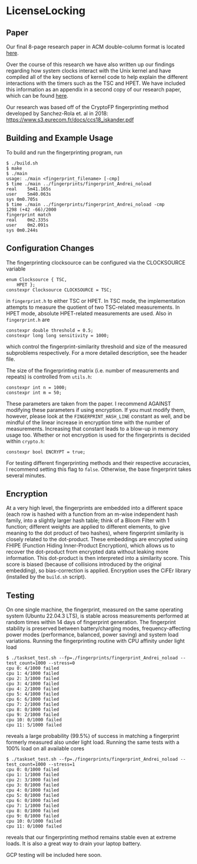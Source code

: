 # LicenseLocking

## Paper

Our final 8-page research paper in ACM double-column format is located [here](LicenseLocking.pdf).

Over the course of this research we have also written up  our findings regarding how system clocks interact with the Unix kernel and have compiled all of the key sections of kernel code to help explain the different interactions with the timers such as the TSC and HPET.  We have included this information as an appendix in a second copy of our research paper, which can be found [here](LicenseLocking_with_appendix.pdf).

Our research was based off of the CryptoFP fingerprinting method developed by Sanchez-Rola et. al in 2018: https://www.s3.eurecom.fr/docs/ccs18_iskander.pdf

## Building and Example Usage
To build and run the fingerprinting program, run
```
$ ./build.sh
$ make
$ ./main
usage: ./main <fingerprint_filename> [-cmp]
$ time ./main ../fingerprints/fingerprint_Andrei_noload
real	5m41.165s
user	5m40.063s
sys	0m0.705s
$ time ./main ../fingerprints/fingerprint_Andrei_noload -cmp
1298 (+42 -66)/2000
fingerprint match
real	0m2.335s
user	0m2.091s
sys	0m0.244s
```

## Configuration Changes
The fingerprinting clocksource can be configured via the CLOCKSOURCE variable
```
enum Clocksource { TSC,
    HPET };
constexpr Clocksource CLOCKSOURCE = TSC;
```
in `fingerprint.h` to either TSC or HPET. In TSC mode, the implementation attempts to measure the quotient of two TSC-related measurements. In HPET mode, absolute HPET-related measurements are used.
Also in `fingerprint.h` are
```
constexpr double threshold = 0.5;
constexpr long long sensitivity = 1000;
```
which control the fingerprint-similarity threshold and size of the measured subproblems respectively. For a more detailed description, see the header file.

The size of the fingerprinting matrix (i.e. number of measurements and repeats) is controlled from `utils.h`:
```
constexpr int n = 1000;
constexpr int m = 50;
```
These parameters are taken from the paper. I recommend AGAINST modifying these parameters if using encryption. If you must modify them, however, please look at the `FINGERPRINT_HASH_LINE` constant as well, and be mindful of the linear increase in encryption time with the number of measurements. Increasing that constant leads to a blow-up in memory usage too. Whether or not encryption is used for the fingerprints is decided within `crypto.h`:
```
constexpr bool ENCRYPT = true;
```
For testing different fingerprinting methods and their respective accuracies, I recommend setting this flag to `false`. Otherwise, the base fingerprint takes several minutes.

## Encryption

At a very high level, the fingerprints are embedded into a different space (each row is hashed with a function from an m-wise independent hash family, into a slightly larger hash table; think of a Bloom Filter with 1 function; different weights are applied to different elements, to give meaning to the dot product of two hashes), where fingerprint similarity is closely related to the dot-product. These embeddings are encrypted using FHIPE (Function Hiding Inner-Product Encryption), which allows us to recover the dot-product from encrypted data without leaking more information. This dot-product is then interpreted into a similarity score. This score is biased (because of collisions introduced by the original embedding), so bias-correction is applied. Encryption uses the CiFEr library (installed by the `build.sh` script).

## Testing

On one single machine, the fingerprint, measured on the same operating system (Ubuntu 22.04.3 LTS), is stable
across measurements performed at random times within 14 days of fingerprint generation. The fingerprint stability 
is preserved between battery/charging modes, frequency-affecting power modes (performance, balanced, power saving)
and system load variations. Running the fingerprinting routine with CPU affinity under light load
```
$ ./taskset_test.sh --fp=./fingerprints/fingerprint_Andrei_noload --test_count=1000 --stress=0
cpu 0: 4/1000 failed
cpu 1: 4/1000 failed
cpu 2: 3/1000 failed
cpu 3: 4/1000 failed
cpu 4: 2/1000 failed
cpu 5: 4/1000 failed
cpu 6: 6/1000 failed
cpu 7: 2/1000 failed
cpu 8: 0/1000 failed
cpu 9: 2/1000 failed
cpu 10: 0/1000 failed
cpu 11: 5/1000 failed
```
reveals a large probability (99.5%) of success in matching a fingerprint formerly measured also under light load. 
Running the same tests with a 100% load on all available cores
```
$ ./taskset_test.sh --fp=./fingerprints/fingerprint_Andrei_noload --test_count=1000 --stress=1
cpu 0: 0/1000 failed
cpu 1: 1/1000 failed
cpu 2: 3/1000 failed
cpu 3: 0/1000 failed
cpu 4: 0/1000 failed
cpu 5: 0/1000 failed
cpu 6: 0/1000 failed
cpu 7: 1/1000 failed
cpu 8: 0/1000 failed
cpu 9: 0/1000 failed
cpu 10: 0/1000 failed
cpu 11: 0/1000 failed
```
reveals that our fingerprinting method remains stable even at extreme loads. It is also a great way to drain your laptop battery.

GCP testing will be included here soon.
